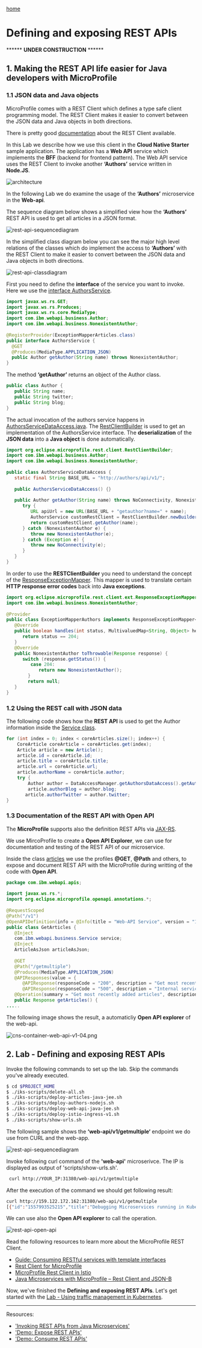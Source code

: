 [home](README.md)
# Defining and exposing REST APIs

****** **UNDER CONSTRUCTION** ******

## 1. Making the REST API life easier for Java developers with MicroProfile

### 1.1 JSON data and Java objects

MicroProfile comes with a REST Client which defines a type safe client programming model. The REST Client makes it easier to convert between the JSON data and Java objects in both directions.

There is pretty good [documentation](https://github.com/OpenLiberty/guide-microprofile-rest-client) about the REST Client available. 

In this Lab we describe how we use this client in the **Cloud Native Starter** sample application. The application has a **Web API** service which implements the **BFF** (backend for frontend pattern). The Web API service uses the REST Client to invoke another **‘Authors’** service written in **Node.JS**.

![architecture](images/architecture.png)

In the following Lab we do examine the usage of the **‘Authors’** microservice in the **Web-api**.

The sequence diagram below shows a simplified view how the **‘Authors’** REST API is used to get all articles in a JSON format.

![rest-api-sequencediagram](images/rest-api-sequencediagram.png)

In the simplified class diagram below you can see the major high level relations of the classes which do implement the access to **‘Authors’** with the REST Client to make it easier to convert between the JSON data and Java objects in both directions.

![rest-api-classdiagram](images/rest-api-classdiagram.png)

First you need to define the **interface** of the service you want to invoke. Here we use the [interface AuthorsService](../web-api-java-jee/src/main/java/com/ibm/webapi/data/AuthorsService.java).

```java
import javax.ws.rs.GET;
import javax.ws.rs.Produces;
import javax.ws.rs.core.MediaType;
import com.ibm.webapi.business.Author;
import com.ibm.webapi.business.NonexistentAuthor;
 
@RegisterProvider(ExceptionMapperArticles.class)
public interface AuthorsService {
  @GET
  @Produces(MediaType.APPLICATION_JSON)
  public Author getAuthor(String name) throws NonexistentAuthor; 
}
```

The method **‘getAuthor’** returns an object of the Author class.

```java
public class Author {
   public String name;
   public String twitter;
   public String blog;
}
```

The actual invocation of the authors service happens in [AuthorsServiceDataAccess.java](../web-api-java-jee/src/main/java/com/ibm/webapi/data/AuthorsService.java). The [RestClientBuilder](https://openliberty.io/docs/ref/javadocs/microprofile-1.3-javadoc/org/eclipse/microprofile/rest/client/RestClientBuilder.html) is used to get an implementation of the AuthorsService interface. The **deserialization** of the **JSON data** into a **Java object** is done automatically.

```java
import org.eclipse.microprofile.rest.client.RestClientBuilder;
import com.ibm.webapi.business.Author;
import com.ibm.webapi.business.NonexistentAuthor;
 
public class AuthorsServiceDataAccess {
   static final String BASE_URL = "http://authors/api/v1/";
 
   public AuthorsServiceDataAccess() {} 
 
   public Author getAuthor(String name) throws NoConnectivity, NonexistentAuthor {
      try {
         URL apiUrl = new URL(BASE_URL + "getauthor?name=" + name);
         AuthorsService customRestClient = RestClientBuilder.newBuilder().baseUrl(apiUrl).register(ExceptionMapperAuthors.class).build(AuthorsService.class);
         return customRestClient.getAuthor(name);
      } catch (NonexistentAuthor e) {
         throw new NonexistentAuthor(e);            
      } catch (Exception e) {
         throw new NoConnectivity(e);
      }
   }
}
```

In order to use the **RESTClientBuilder** you need to understand the concept of the [ResponseExceptionMapper](https://download.eclipse.org/microprofile/microprofile-rest-client-1.0/apidocs/index.html?org/eclipse/microprofile/rest/client/ext/ResponseExceptionMapper.html). This mapper is used to translate certain **HTTP response error codes** back into **Java exceptions**.

```java
import org.eclipse.microprofile.rest.client.ext.ResponseExceptionMapper;
import com.ibm.webapi.business.NonexistentAuthor;
 
@Provider
public class ExceptionMapperAuthors implements ResponseExceptionMapper<NonexistentAuthor> {
   @Override
   public boolean handles(int status, MultivaluedMap<String, Object> headers) {
      return status == 204;
   }
   @Override
   public NonexistentAuthor toThrowable(Response response) {
      switch (response.getStatus()) {
         case 204:
            return new NonexistentAuthor();
        }
        return null;
   }   
}
```

### 1.2 Using the REST call with JSON data

The following code shows how the **REST API** is used to get the Author information inside the [Service class](../web-api-java-jee/src/main/java/com/ibm/webapi/business/Service.java).


```java
for (int index = 0; index < coreArticles.size(); index++) {
	CoreArticle coreArticle = coreArticles.get(index);
	Article article = new Article();
	article.id = coreArticle.id;
	article.title = coreArticle.title;
	article.url = coreArticle.url;
	article.authorName = coreArticle.author;
	try {
		Author author = DataAccessManager.getAuthorsDataAccess().getAuthor(coreArticle.author);
		article.authorBlog = author.blog;
	   article.authorTwitter = author.twitter;
} 
```

### 1.3 Documentation of the REST API with Open API

The **MicroProfile** supports also the definition REST APIs via [JAX-RS](https://en.wikipedia.org/wiki/Java_API_for_RESTful_Web_Services).

We use MircoProfile to create a **Open API Explorer**, we can use for documentation and testing of the REST API of our microservice.

Inside the class [articles](articles-java-jee/src/main/java/com/ibm/articles/apis/) we use the profiles **@GET**, **@Path** and others,  to expose and document REST API with the MicroProfile during writting of the code with **Open API**.

```java
package com.ibm.webapi.apis;
 
import javax.ws.rs.*;
import org.eclipse.microprofile.openapi.annotations.*;
 
@RequestScoped
@Path("/v1")
@OpenAPIDefinition(info = @Info(title = "Web-API Service", version = "1.0", description = "Web-API Service APIs", contact = @Contact(url = "https://github.com/nheidloff/cloud-native-starter", name = "Niklas Heidloff"), license = @License(name = "License", url = "https://github.com/nheidloff/cloud-native-starter/blob/master/LICENSE")))
public class GetArticles {
   @Inject
   com.ibm.webapi.business.Service service;
   @Inject
   ArticleAsJson articleAsJson;
 
   @GET
   @Path("/getmultiple")
   @Produces(MediaType.APPLICATION_JSON)
   @APIResponses(value = { 
      @APIResponse(responseCode = "200", description = "Get most recently added articles", content = @Content(mediaType = "application/json", schema = @Schema(type = SchemaType.ARRAY, implementation = Article.class))),          
      @APIResponse(responseCode = "500", description = "Internal service error") })
   @Operation(summary = "Get most recently added articles", description = "Get most recently added articles")
   public Response getArticles() {
.....
```

The following image shows the result, a automaticliy **Open API explorer** of the web-api.

![cns-container-web-api-v1-04.png](images/cns-container-web-api-v1-04.png)

## 2. Lab - Defining and exposing REST APIs

Invoke the following commands to set up the lab. Skip the commands you've already executed.

```sh
$ cd $PROJECT_HOME
$ ./iks-scripts/delete-all.sh
$ ./iks-scripts/deploy-articles-java-jee.sh
$ ./iks-scripts/deploy-authors-nodejs.sh
$ ./iks-scripts/deploy-web-api-java-jee.sh
$ ./iks-scripts/deploy-istio-ingress-v1.sh
$ ./iks-scripts/show-urls.sh
```

The following sample shows the **‘web-api/v1/getmultiple‘** endpoint we do use from CURL and the web-app.

![rest-api-sequencediagram](images/rest-api-sequencediagram.png)

Invoke following curl command of the **'web-api'** microserivce.
The IP is displayed as output of 'scripts/show-urls.sh'.

```sh
 curl http://YOUR_IP:31380/web-api/v1/getmultiple
```
After the execution of the command we should get following result:

```sh
curl http://159.122.172.162:31380/web-api/v1/getmultiple
[{"id":"1557993525215","title":"Debugging Microservices running in Kubernetes","url":"http://heidloff.net/article/debugging-microservices-kubernetes","authorName":"Niklas Heidloff","authorBlog":"http://heidloff.net","authorTwitter":"@nheidloff"},{"id":"1557993525210","title":"Dockerizing Java MicroProfile Applications","url":"http://heidloff.net/article/dockerizing-container-java-microprofile","authorName":"Niklas Heidloff","authorBlog":"http://heidloff.net","authorTwitter":"@nheidloff"},{"id":"1557993525204","title":"Install Istio and Kiali on IBM Cloud or Minikube","url":"https://haralduebele.blog/2019/02/22/install-istio-and-kiali-on-ibm-cloud-or-minikube/","authorName":"Harald Uebele","authorBlog":"https://haralduebele.blog","authorTwitter":"@harald_u"},{"id":"1557993525199","title":"Three awesome TensorFlow.js Models for Visual Recognition","url":"http://heidloff.net/article/tensorflowjs-visual-recognition","authorName":"Niklas Heidloff","authorBlog":"http://heidloff.net","authorTwitter":"@nheidloff"},{"id":"1557993525194","title":"Blue Cloud Mirror Architecture Diagrams","url":"http://heidloff.net/article/blue-cloud-mirror-architecture-diagrams","authorName":"Niklas Heidloff","authorBlog":"http://heidloff.net","authorTwitter":"@nheidloff"}]
```

We can use also the **Open API explorer** to call the operation.

![rest-api-open-api](images/rest-api-open-api.gif)



Read the following resources to learn more about the MicroProfile REST Client.

* [Guide: Consuming RESTful services with template interfaces](https://github.com/OpenLiberty/guide-microprofile-rest-client)
* [Rest Client for MicroProfile](https://github.com/eclipse/microprofile-rest-client)
* [MicroProfile Rest Client in Istio](https://www.eclipse.org/community/eclipse_newsletter/2018/september/MicroProfile_istio.php#restclient)
* [Java Microservices with MicroProfile – Rest Client and JSON-B](https://www.ibm.com/blogs/bluemix/2018/10/migrate-java-microservices-from-spring-to-microprofile-p3/)

Now, we've finished the **Defining and exposing REST APIs**.
Let's get started with the [Lab - Using traffic management in Kubernetes](04-traffic-management.md).

---

Resources:

* ['Invoking REST APIs from Java Microservices'](http://heidloff.net/invoke-rest-apis-java-microprofile-microservice)
* ['Demo: Expose REST APIs'](documentation/DemoExposeRESTAPIs.md)
* ['Demo: Consume REST APIs'](documentation/DemoConsumeRESTAPIs.md)